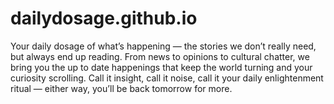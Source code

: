 # dailydosage.github.io
Your daily dosage of what’s happening — the stories we don’t really need, but always end up reading. From news to opinions to cultural chatter, we bring you the up to date happenings that keep the world turning and your curiosity scrolling. Call it insight, call it noise, call it your daily enlightenment ritual — either way, you’ll be back tomorrow for more.
